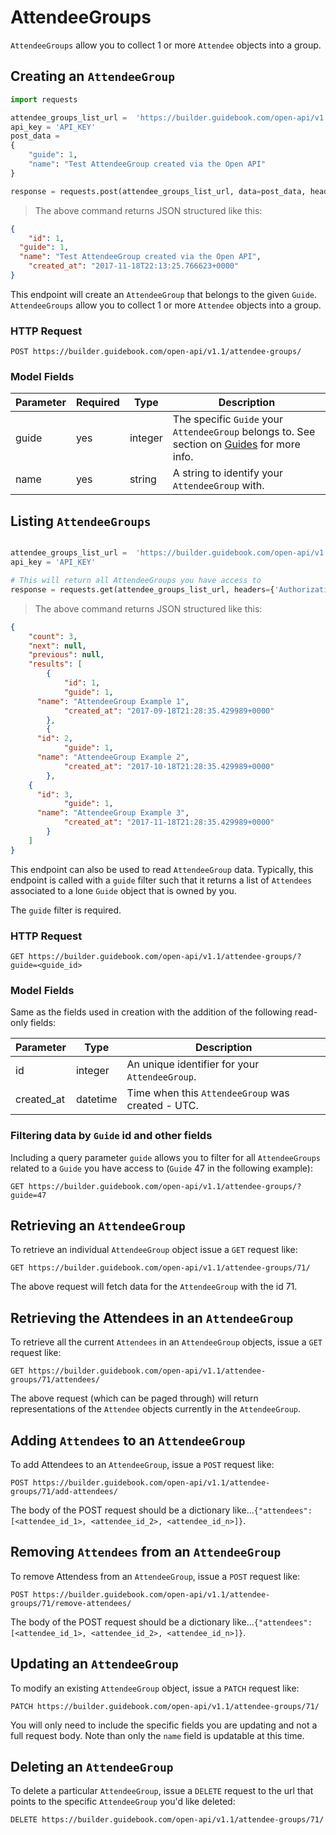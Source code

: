 # AttendeeGroups

`AttendeeGroups` allow you to collect 1 or more `Attendee` objects into a group.

## Creating an `AttendeeGroup`


```python
import requests

attendee_groups_list_url =  'https://builder.guidebook.com/open-api/v1.1/attendee-groups/'
api_key = 'API_KEY'
post_data =
{
	"guide": 1,
	"name": "Test AttendeeGroup created via the Open API"
}

response = requests.post(attendee_groups_list_url, data=post_data, headers={'Authorization': 'JWT ' + api_key})

```

> The above command returns JSON structured like this:

```json
{
	"id": 1,
  "guide": 1,
  "name": "Test AttendeeGroup created via the Open API",
	"created_at": "2017-11-18T22:13:25.766623+0000"
}


```

This endpoint will create an `AttendeeGroup` that belongs to the given `Guide`. `AttendeeGroups` allow you to collect 1 or more `Attendee` objects into a group.

### HTTP Request

`POST https://builder.guidebook.com/open-api/v1.1/attendee-groups/`

### Model Fields

Parameter       | Required  | Type    | Description
---------       | --------  | ------- | -----------
guide           | yes | integer  | The specific `Guide` your `AttendeeGroup` belongs to.  See section on [Guides](#guides) for more info.
name            | yes | string    | A string to identify your `AttendeeGroup` with.


## Listing `AttendeeGroups`


```python

attendee_groups_list_url =  'https://builder.guidebook.com/open-api/v1.1/attendee-groups/?guide=1'
api_key = 'API_KEY'

# This will return all AttendeeGroups you have access to
response = requests.get(attendee_groups_list_url, headers={'Authorization': 'JWT ' + api_key})
```

> The above command returns JSON structured like this:

```json
{
	"count": 3,
	"next": null,
	"previous": null,
	"results": [
		{
			"id": 1,
			"guide": 1,
      "name": "AttendeeGroup Example 1",
			"created_at": "2017-09-18T21:28:35.429989+0000"
		},
		{
      "id": 2,
			"guide": 1,
      "name": "AttendeeGroup Example 2",
			"created_at": "2017-10-18T21:28:35.429989+0000"
		},
    {
      "id": 3,
			"guide": 1,
      "name": "AttendeeGroup Example 3",
			"created_at": "2017-11-18T21:28:35.429989+0000"
		}
	]
}

```

This endpoint can also be used to read `AttendeeGroup` data. Typically, this endpoint is called with a `guide` filter such that it returns a list of `Attendees` associated to a lone `Guide` object that is owned by you.

The `guide` filter is required.

### HTTP Request

`GET https://builder.guidebook.com/open-api/v1.1/attendee-groups/?guide=<guide_id>`

### Model Fields

Same as the fields used in creation with the addition of the following read-only fields:

Parameter       | Type    | Description
---------       | ------- | -----------
id              | integer  | An unique identifier for your `AttendeeGroup`.
created_at      | datetime | Time when this `AttendeeGroup` was created - UTC.

### Filtering data by `Guide` id and other fields

Including a query parameter `guide` allows you to filter for all `AttendeeGroups` related to a `Guide` you have access to (`Guide` 47 in the following example):

`GET https://builder.guidebook.com/open-api/v1.1/attendee-groups/?guide=47`

## Retrieving an `AttendeeGroup`

To retrieve an individual `AttendeeGroup` object issue a `GET` request like:

`GET https://builder.guidebook.com/open-api/v1.1/attendee-groups/71/`

The above request will fetch data for the `AttendeeGroup` with the id 71.

## Retrieving the Attendees in an `AttendeeGroup`

To retrieve all the current `Attendees` in an `AttendeeGroup` objects, issue a `GET` request like:

`GET https://builder.guidebook.com/open-api/v1.1/attendee-groups/71/attendees/`

The above request (which can be paged through) will return representations of the `Attendee` objects currently in the `AttendeeGroup`.

## Adding `Attendees` to an `AttendeeGroup`

To add Attendees to an `AttendeeGroup`, issue a `POST` request like:

`POST https://builder.guidebook.com/open-api/v1.1/attendee-groups/71/add-attendees/`

The body of the POST request should be a dictionary like...`{"attendees": [<attendee_id_1>, <attendee_id_2>, <attendee_id_n>]}`.

## Removing `Attendees` from an `AttendeeGroup`

To remove Attendess from an `AttendeeGroup`, issue a `POST` request like:

`POST https://builder.guidebook.com/open-api/v1.1/attendee-groups/71/remove-attendees/`

The body of the POST request should be a dictionary like...`{"attendees": [<attendee_id_1>, <attendee_id_2>, <attendee_id_n>]}`.

## Updating an `AttendeeGroup`

To modify an existing `AttendeeGroup` object, issue a `PATCH` request like:

`PATCH https://builder.guidebook.com/open-api/v1.1/attendee-groups/71/`

You will only need to include the specific fields you are updating and not a full request body. Note than only the `name` field is updatable at this time.

## Deleting an `AttendeeGroup`

To delete a particular `AttendeeGroup`, issue a `DELETE` request to the url that points to the specific `AttendeeGroup` you'd like deleted:

`DELETE https://builder.guidebook.com/open-api/v1.1/attendee-groups/71/`
